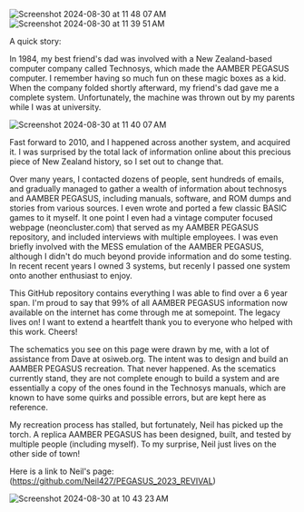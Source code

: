 
![Screenshot 2024-08-30 at 11 48 07 AM](https://github.com/user-attachments/assets/8b26752b-27a8-4d25-861a-bb9b2d95945c)
![Screenshot 2024-08-30 at 11 39 51 AM](https://github.com/user-attachments/assets/9eb25d82-8d87-4b7b-ae82-4e5a692e2aa8)

A quick story:

In 1984, my best friend's dad was involved with a New Zealand-based computer company called Technosys, which made the AAMBER PEGASUS computer. I remember having so much fun on these magic boxes as a kid. When the company folded shortly afterward, my friend's dad gave me a complete system. Unfortunately, the machine was thrown out by my parents while I was at university.

![Screenshot 2024-08-30 at 11 40 07 AM](https://github.com/user-attachments/assets/747b10c9-19d1-4bbf-b244-9aa0462e63c4)


Fast forward to 2010, and I happened across another system, and acquired it. I was surprised by the total lack of information online about this precious piece of New Zealand history, so I set out to change that. 

Over many years, I contacted dozens of people, sent hundreds of emails, and gradually managed to gather a wealth of information about technosys and AAMBER PEGASUS, including manuals, software, and ROM dumps and stories from various sources. I even wrote and ported a few classic BASIC games to it myself. It one point I even had a vintage computer focused webpage (neoncluster.com) that served as my AAMBER PEGASUS repository, and included interviews with multiple employees. I was even briefly involved with the MESS emulation of the AAMBER PEGASUS, although I didn't do much beyond provide information and do some testing.
In recent recent years I owned 3 systems, but recenly I passed one system onto another enthusiast to enjoy.

This GitHub repository contains everything I was able to find over a 6 year span. I'm proud to say that 99% of all AAMBER PEGASUS information now available on the internet has come through me at somepoint. The legacy lives on! I want to extend a heartfelt thank you to everyone who helped with this work. Cheers!

The schematics you see on this page were drawn by me, with a lot of assistance from Dave at osiweb.org. The intent was to design and build an AAMBER PEGASUS recreation. That never happened. As the scematics currently stand, they are not complete enough to build a system and are essentially a copy of the ones found in the Technosys manuals, which are known to have some quirks and possible errors, but are kept here as reference.

My recreation process has stalled, but fortunately, Neil has picked up the torch. A replica AAMBER PEGASUS has been designed, built, and tested by multiple people (including myself). To my surprise, Neil just lives on the other side of town!

Here is a link to Neil's page:
(https://github.com/Neil427/PEGASUS_2023_REVIVAL)

![Screenshot 2024-08-30 at 10 43 23 AM](https://github.com/user-attachments/assets/a75993c5-9243-4d1c-9abc-0f6aac56ef81)
